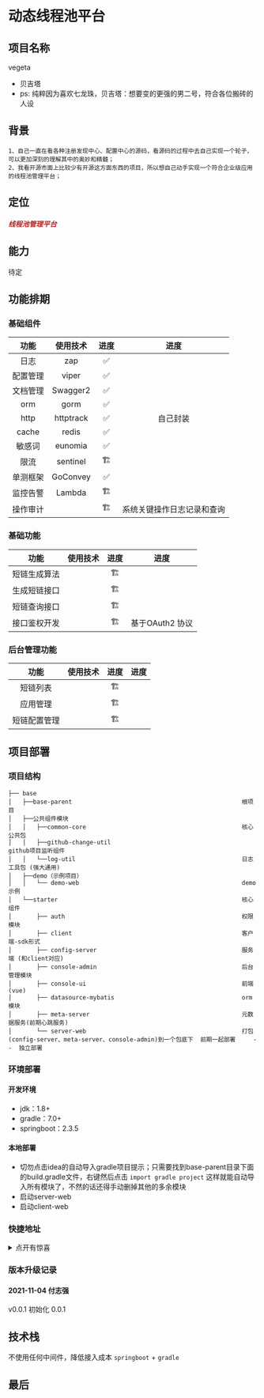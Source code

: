 # 动态线程池平台

## 项目名称

vegeta

- 贝吉塔
- ps:  纯粹因为喜欢七龙珠，贝吉塔：想要变的更强的男二号，符合各位搬砖的人设

## 背景

    1、自己一直在看各种注册发现中心、配置中心的源码，看源码的过程中去自己实现一个轮子，可以更加深刻的理解其中的奥妙和精髓；
    2、我看开源市面上比较少有开源这方面东西的项目，所以想自己动手实现一个符合企业级应用的线程池管理平台；

## 定位

<h5 style="color: firebrick">线程池管理平台</h5>

## 能力
待定

## 功能排期
### 基础组件
| 功能        | 使用技术    |  进度  |  进度  |
| :--------:   | :-----:   | :----: | :----: |
|   日志   |    zap    |  ✅   |                            |
| 配置管理 |   viper   |  ✅   |                            |
| 文档管理 | Swagger2  |  ✅   |                            |
|   orm    |   gorm    |  ✅   |                            |
|   http   | httptrack |  ✅   |          自己封装          |
|  cache   |   redis   |  ✅   |                            |
|  敏感词  |  eunomia  |  ✅   |                            |
|   限流   | sentinel  |  🏗   |                            |
| 单测框架 | GoConvey  |  ✅   |                            |
| 监控告警 |  Lambda   |  🏗   |                            |
| 操作审计 |           |  🏗   | 系统关键操作日志记录和查询 |


### 基础功能
| 功能        | 使用技术    |  进度  |  进度  |
| :--------:   | :-----:   | :----: | :----: |
| 短链生成算法        |       |  🏗     | |
| 生成短链接口        |       |   🏗     | |
| 短链查询接口        |       |   🏗     | |
| 接口鉴权开发        |       |   🏗     | 基于OAuth2 协议  |


### 后台管理功能
| 功能        | 使用技术    |  进度  |  进度  |
| :--------:   | :-----:   | :----: | :----: |
| 短链列表        |       |  🏗     | |
| 应用管理        |       |   🏗     | |
| 短链配置管理        |       |   🏗     | |

## 项目部署
### 项目结构

```
├── base
│   ├──base-parent                                                根项目
│   ├──公共组件模块
│   │   ├──common-core                                            核心公共包
│   │   ├──github-change-util                                     github项目监听组件
│   │   └──log-util                                               日志工具包 (强大通用)
│   ├──demo（示例项目）
│   │   └── demo-web                                              demo示例
│   └──starter                                                    核心组件
│       ├── auth                                                  权限模块
│       ├── client                                                客户端-sdk形式        
│       ├── config-server                                         服务端 (和client对应)
│       ├── console-admin                                         后台管理模块                                  
│       ├── console-ui                                            前端(vue)
│       ├── datasource-mybatis                                    orm模块
│       ├── meta-server                                           元数据服务(前期心跳服务)
│       └── server-web                                            打包 (config-server、meta-server、console-admin)到一个包底下  前期一起部署     --  独立部署
```

### 环境部署

#### 开发环境

- jdk：1.8+
- gradle：7.0+
- springboot：2.3.5

#### 本地部署

- 切勿点击idea的自动导入gradle项目提示；只需要找到base-parent目录下面的build.gradle文件，右键然后点击 `import gradle project`
  这样就能自动导入所有模块了，不然的话还得手动删掉其他的多余模块
- 启动server-web
- 启动client-web

### 快捷地址

<details>
<summary>点开有惊喜</summary>

* [`base-parent`](#base-parent)
* [`common-core`](#common-core)
* [`log-util`](#log-util)
* [`demo-web`](#demo-web)
* [`auth`](#auth)
* [`client`](#client)
* [`config-server`](#config-server)
* [`console-admin`](#console-admin)
* [`console-ui`](#console-ui)
* [`datasource-mybatis`](#datasource-mybatis)
* [`meta-server`](#meta-server)
* [`server-web`](#server-web)

</details>

### 版本升级记录

#### 2021-11-04 付志强

v0.0.1 初始化 0.0.1

## 技术栈

不使用任何中间件，降低接入成本
`springboot`  + `gradle`

## 最后